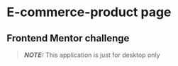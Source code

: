 # E-commerce-product page
## Frontend Mentor challenge

> **_NOTE:_**  This application is just for desktop only
